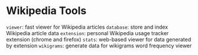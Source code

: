# Wikipedia Tools

`viewer`: fast viewer for Wikipedia articles
`database`: store and index Wikipedia article data
`extension`: personal Wikipedia usage tracker extension (chrome and firefox)
`stats`: web-based viewer for data generated by extension
`wikigrams`: generate data for wikigrams word frequency viewer
